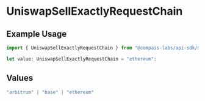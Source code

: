 # UniswapSellExactlyRequestChain

## Example Usage

```typescript
import { UniswapSellExactlyRequestChain } from "@compass-labs/api-sdk/models/components";

let value: UniswapSellExactlyRequestChain = "ethereum";
```

## Values

```typescript
"arbitrum" | "base" | "ethereum"
```